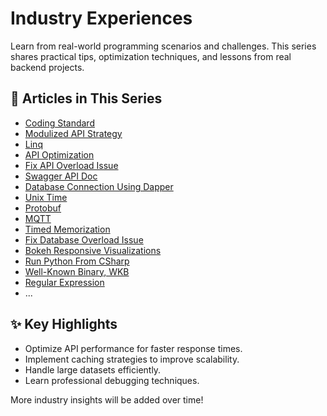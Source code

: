 # Industry Experiences

Learn from real-world programming scenarios and challenges. This series shares practical tips, optimization techniques, and lessons from real backend projects.

## 📂 Articles in This Series

- [Coding Standard](01_Code_Standard.md)
- [Modulized API Strategy](02_API_Structure.md)
- [Linq](03_Linq.md)
- [API Optimization](04_API_Optimization.md)
- [Fix API Overload Issue](05_API_Overload.md)
- [Swagger API Doc](06_Swagger_API_Doc.md)
- [Database Connection Using Dapper](07_Dapper.md)
- [Unix Time](08_UnixTime.md)
- [Protobuf](09_Protobuf.md)
- [MQTT](10_MQTT.md)
- [Timed Memorization](11_TimedMemorization.md)
- [Fix Database Overload Issue](12_Database_Overload.md)
- [Bokeh Responsive Visualizations](13_Bokeh.md)
- [Run Python From CSharp](14_RunPythonFromCSharp.md)
- [Well-Known Binary, WKB](15_WKB.md)
- [Regular Expression](16_Regex.md)
- ...

## ✨ Key Highlights

- Optimize API performance for faster response times.
- Implement caching strategies to improve scalability.
- Handle large datasets efficiently.
- Learn professional debugging techniques.

More industry insights will be added over time!

